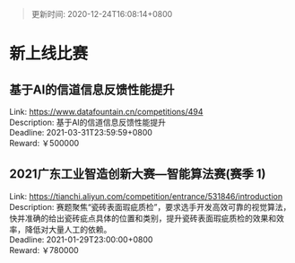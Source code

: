 > 更新时间: 2020-12-24T16:08:14+0800 

# 新上线比赛


## 基于AI的信道信息反馈性能提升
Link: https://www.datafountain.cn/competitions/494  
Description: 基于AI的信道信息反馈性能提升  
Deadline: 2021-03-31T23:59:59+0800  
Reward: ￥500000  

## 2021广东工业智造创新大赛—智能算法赛(赛季 1)
Link: https://tianchi.aliyun.com/competition/entrance/531846/introduction  
Description: 赛题聚焦“瓷砖表面瑕疵质检”，要求选手开发高效可靠的视觉算法，快并准确的给出瓷砖疵点具体的位置和类别，提升瓷砖表面瑕疵质检的效果和效率，降低对大量人工的依赖。  
Deadline: 2021-01-29T23:00:00+0800  
Reward: ￥780000  

